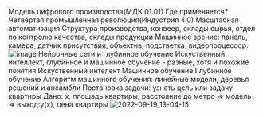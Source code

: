 Модель цифрового производства(МДК 01.01)
Где применяется?
Четвёртая промышленная революция(Индустрия 4.0)
Масштабная автоматизация
Структура производства, конвеер, склады сырья, отдел по контролю качества, склады продукции
Машинное зрение: панель, камера, датчик присутствия, объектив, подстветка, видеопроцессор.
![image](https://user-images.githubusercontent.com/97594123/188415252-1fb46eb0-222b-4eb5-bee6-18b95b80d754.png)
Нейронные сети и глубинное обучение
Искуственный интеллект, глубинное и машинное обучение - разные, хотя и похожие понятия
Искуственный интелект
Машинное обучение
Глубинное обучение 
Алгоритм машинного обучения: линейные модели, деревья решений и ансамбли
Постановка задачи: узнать цель или задачу квартиры 
Дано: х, площадь квартиры, расстояние до метро => модель => выход:y(x), цена квартиры
![2022-09-19_13-04-15](https://user-images.githubusercontent.com/97594123/190994627-4d507255-c1cf-4cbc-846a-637656fef961.png)
